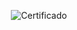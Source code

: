 <div align="center">

  ![Certificado](https://user-images.githubusercontent.com/86432393/221452140-273ceefa-60ef-42e8-aed2-4355a04bd2eb.png)

</div>